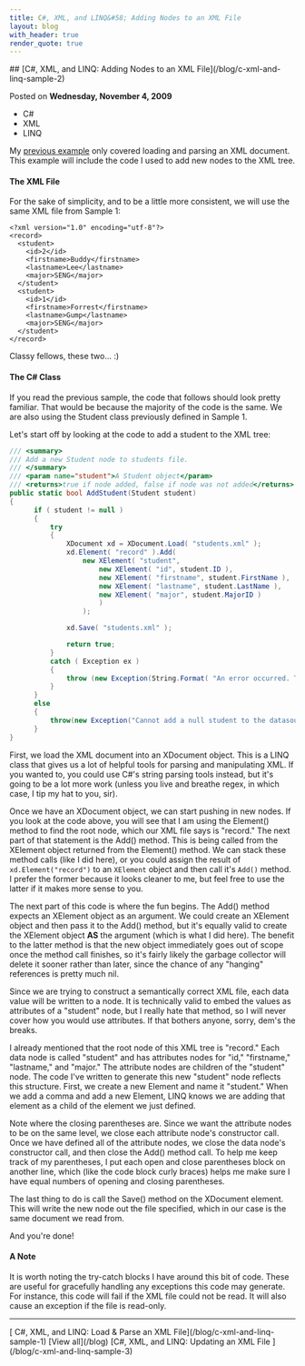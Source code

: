 ```yaml
---
title: C#, XML, and LINQ&#58; Adding Nodes to an XML File
layout: blog
with_header: true
render_quote: true
---
```


<div class="post-title" markdown="1">
## [C#, XML, and LINQ: Adding Nodes to an XML File](/blog/c-xml-and-linq-sample-2)

Posted on **Wednesday, November 4, 2009**
</div>

<ul class="post-tags-list">
<li><span class="badge badge-success p-2">C#</span></li>
<li><span class="badge badge-success p-2">XML</span></li>
<li><span class="badge badge-success p-2">LINQ</span></li>
</ul>

My [previous example](/tutorial/c-xml-and-linq-sample-1) only covered loading and parsing an XML document. This example will include the code I used to add new nodes to the XML tree.

#### The XML File

For the sake of simplicity, and to be a little more consistent, we will use the same XML file from Sample 1:

```markup
<?xml version="1.0" encoding="utf-8"?>
<record>
  <student>
    <id>2</id>
    <firstname>Buddy</firstname>
    <lastname>Lee</lastname>
    <major>SENG</major>
  </student>
  <student>
    <id>1</id>
    <firstname>Forrest</firstname>
    <lastname>Gump</lastname>
    <major>SENG</major>
  </student>
</record>
```

Classy fellows, these two... :)

#### The C# Class

If you read the previous sample, the code that follows should look pretty familiar. That would be because the majority of the code is the same. We are also using the Student class previously defined in Sample 1.

Let's start off by looking at the code to add a student to the XML tree:

```csharp
/// <summary>
/// Add a new Student node to students file.
/// </summary>
/// <param name="student">A Student object</param>
/// <returns>true if node added, false if node was not added</returns>
public static bool AddStudent(Student student)
{
      if ( student != null )
      {
          try
          {
              XDocument xd = XDocument.Load( "students.xml" );
              xd.Element( "record" ).Add(
                  new XElement( "student",
                      new XElement( "id", student.ID ),
                      new XElement( "firstname", student.FirstName ),
                      new XElement( "lastname", student.LastName ),
                      new XElement( "major", student.MajorID )
                      )
                  );

              xd.Save( "students.xml" );

              return true;
          }
          catch ( Exception ex )
          {
              throw (new Exception(String.Format( "An error occurred. The student could not be saved. Details of this error:\\n\\n{0}", ex.Message )));
          }
      }
      else
      {
          throw(new Exception("Cannot add a null student to the datasource"));
      }
}
```

First, we load the XML document into an XDocument object. This is a LINQ class that gives us a lot of helpful tools for parsing and manipulating XML. If you wanted to, you could use C#'s string parsing tools instead, but it's going to be a lot more work (unless you live and breathe regex, in which case, I tip my hat to you, sir).

Once we have an XDocument object, we can start pushing in new nodes. If you look at the code above, you will see that I am using the Element() method to find the root node, which our XML file says is "record." The next part of that statement is the Add() method. This is being called from the XElement object returned from the Element() method. We can stack these method calls (like I did here), or you could assign the result of `xd.Element("record")` to an `XElement` object and then call it's `Add()` method. I prefer the former because it looks cleaner to me, but feel free to use the latter if it makes more sense to you.

The next part of this code is where the fun begins. The Add() method expects an XElement object as an argument. We could create an XElement object and then pass it to the Add() method, but it's equally valid to create the XElement object <strong>AS</strong> the argument (which is what I did here). The benefit to the latter method is that the new object immediately goes out of scope once the method call finishes, so it's fairly likely the garbage collector will delete it sooner rather than later, since the chance of any "hanging" references is pretty much nil.

Since we are trying to construct a semantically correct XML file, each data value will be written to a node. It is technically valid to embed the values as attributes of a "student" node, but I really hate that method, so I will never cover how you would use attributes. If that bothers anyone, sorry, dem's the breaks.

I already mentioned that the root node of this XML tree is "record." Each data node is called "student" and has attributes nodes for "id," "firstname," "lastname," and "major." The attribute nodes are children of the "student" node. The code I've written to generate this new "student" node reflects this structure. First, we create a new Element and name it "student." When we add a comma and add a new Element, LINQ knows we are adding that element as a child of the element we just defined.

Note where the closing parentheses are. Since we want the attribute nodes to be on the same level, we close each attribute node's constructor call. Once we have defined all of the attribute nodes, we close the data node's constructor call, and then close the Add() method call. To help me keep track of my parentheses, I put each open and close parentheses block on another line, which (like the code block curly braces) helps me make sure I have equal numbers of opening and closing parentheses.

The last thing to do is call the Save() method on the XDocument element. This will write the new node out the file specified, which in our case is the same document we read from.

And you're done!

#### A Note

It is worth noting the try-catch blocks I have around this bit of code. These are useful for gracefully handling any exceptions this code may generate. For instance, this code will fail if the XML file could not be read. It will also cause an exception if the file is read-only.

---

<div class="blog-pager" markdown="1">
[<i class="fas fa-chevron-left"></i> C#, XML, and LINQ: Load &amp; Parse an XML File](/blog/c-xml-and-linq-sample-1)
[View all](/blog)
[C#, XML, and LINQ: Updating an XML File <i class="fas fa-chevron-right"></i>](/blog/c-xml-and-linq-sample-3)
</div>

